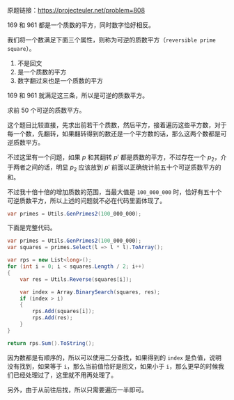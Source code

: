 原题链接：https://projecteuler.net/problem=808

169 和 961 都是一个质数的平方，同时数字恰好相反。

我们将一个数满足下面三个属性，则称为可逆的质数平方（`reversible prime square`）。
1. 不是回文
2. 是一个质数的平方
3. 数字翻过来也是一个质数的平方

169 和 961 就满足这三条，所以是可逆的质数平方。

求前 50 个可逆的质数平方。

这个题目比较直接，先求出前若干个质数，然后平方，接着遍历这些平方数，对于每一个数，先翻转，如果翻转得到的数还是一个平方数的话，那么这两个数都是可逆质数平方。

不过这里有一个问题，如果 $p$ 和其翻转 $p'$ 都是质数的平方，不过存在一个 $p_2$，介于两者之间的话，明显 $p_2$ 应该放到 $p'$ 前面以正确统计前五十个可逆质数平方的和。

不过我十倍十倍的增加质数的范围，当最大值是 `100_000_000` 时，恰好有五十个可逆质数平方，所以上述的问题就不必在代码里面体现了。
```csharp
var primes = Utils.GenPrimes2(100_000_000);
```

下面是完整代码。
```csharp
var primes = Utils.GenPrimes2(100_000_000);
var squares = primes.Select(l => l * l).ToArray();

var rps = new List<long>();
for (int i = 0; i < squares.Length / 2; i++)
{
    var res = Utils.Reverse(squares[i]);

    var index = Array.BinarySearch(squares, res);
    if (index > i)
    {
        rps.Add(squares[i]);
        rps.Add(res);
    }
}

return rps.Sum().ToString();
```
因为数都是有顺序的，所以可以使用二分查找，如果得到的 `index` 是负值，说明没有找到，如果等于 `i`，那么当前值恰好是回文，如果小于 `i`，那么更早的时候我们已经处理过了，这里就不用再处理了。

另外，由于从前往后找，所以只需要遍历一半即可。

